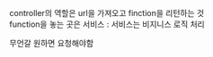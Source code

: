 controller의 역할은 url을 가져오고 finction을 리턴하는 것 <br/>
function을 놓는 곳은 서비스 : 서비스는 비지니스 로직 처리

무언갈 원하면 요청해야함

